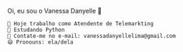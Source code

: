 Oi, eu sou o Vanessa Danyelle 👋

    🔭 Hoje trabalho como Atendente de Telemarkting
    🌱 Estudando Python
    👯 Contate-me no e-mail: vanessadanyellelima@gmail.com
    😄 Pronouns: ela/dela

